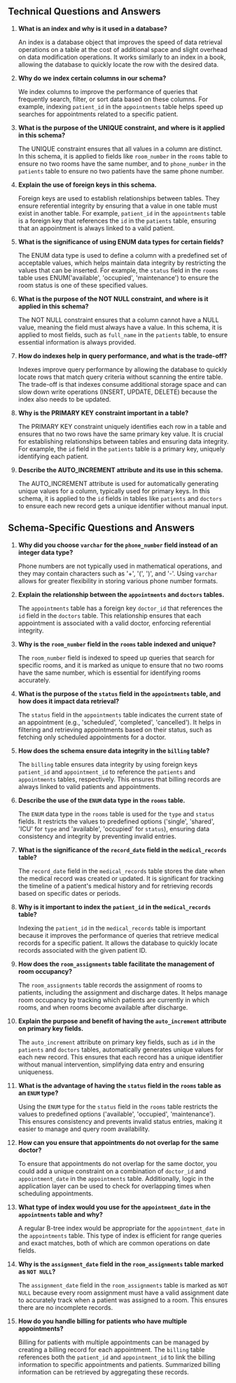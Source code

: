 ## Technical Questions and Answers

1. **What is an index and why is it used in a database?**

    An index is a database object that improves the speed of data retrieval operations on a table at the cost of additional space and slight overhead on data modification operations. It works similarly to an index in a book, allowing the database to quickly locate the row with the desired data.

2. **Why do we index certain columns in our schema?**

    We index columns to improve the performance of queries that frequently search, filter, or sort data based on these columns. For example, indexing `patient_id` in the `appointments` table helps speed up searches for appointments related to a specific patient.

3. **What is the purpose of the UNIQUE constraint, and where is it applied in this schema?**

    The UNIQUE constraint ensures that all values in a column are distinct. In this schema, it is applied to fields like `room_number` in the `rooms` table to ensure no two rooms have the same number, and to `phone_number` in the `patients` table to ensure no two patients have the same phone number.

4. **Explain the use of foreign keys in this schema.**

    Foreign keys are used to establish relationships between tables. They ensure referential integrity by ensuring that a value in one table must exist in another table. For example, `patient_id` in the `appointments` table is a foreign key that references the `id` in the `patients` table, ensuring that an appointment is always linked to a valid patient.

5. **What is the significance of using ENUM data types for certain fields?**

    The ENUM data type is used to define a column with a predefined set of acceptable values, which helps maintain data integrity by restricting the values that can be inserted. For example, the `status` field in the `rooms` table uses ENUM('available', 'occupied', 'maintenance') to ensure the room status is one of these specified values.

6. **What is the purpose of the NOT NULL constraint, and where is it applied in this schema?**

    The NOT NULL constraint ensures that a column cannot have a NULL value, meaning the field must always have a value. In this schema, it is applied to most fields, such as `full_name` in the `patients` table, to ensure essential information is always provided.

7. **How do indexes help in query performance, and what is the trade-off?**

    Indexes improve query performance by allowing the database to quickly locate rows that match query criteria without scanning the entire table. The trade-off is that indexes consume additional storage space and can slow down write operations (INSERT, UPDATE, DELETE) because the index also needs to be updated.

8. **Why is the PRIMARY KEY constraint important in a table?**

    The PRIMARY KEY constraint uniquely identifies each row in a table and ensures that no two rows have the same primary key value. It is crucial for establishing relationships between tables and ensuring data integrity. For example, the `id` field in the `patients` table is a primary key, uniquely identifying each patient.

9. **Describe the AUTO_INCREMENT attribute and its use in this schema.**

    The AUTO_INCREMENT attribute is used for automatically generating unique values for a column, typically used for primary keys. In this schema, it is applied to the `id` fields in tables like `patients` and `doctors` to ensure each new record gets a unique identifier without manual input.

## Schema-Specific Questions and Answers

1. **Why did you choose `varchar` for the `phone_number` field instead of an integer data type?**

    Phone numbers are not typically used in mathematical operations, and they may contain characters such as '+', '(', ')', and '-'. Using `varchar` allows for greater flexibility in storing various phone number formats.

2. **Explain the relationship between the `appointments` and `doctors` tables.**

    The `appointments` table has a foreign key `doctor_id` that references the `id` field in the `doctors` table. This relationship ensures that each appointment is associated with a valid doctor, enforcing referential integrity.

3. **Why is the `room_number` field in the `rooms` table indexed and unique?**

    The `room_number` field is indexed to speed up queries that search for specific rooms, and it is marked as unique to ensure that no two rooms have the same number, which is essential for identifying rooms accurately.

4. **What is the purpose of the `status` field in the `appointments` table, and how does it impact data retrieval?**

    The `status` field in the `appointments` table indicates the current state of an appointment (e.g., 'scheduled', 'completed', 'cancelled'). It helps in filtering and retrieving appointments based on their status, such as fetching only scheduled appointments for a doctor.

5. **How does the schema ensure data integrity in the `billing` table?**

    The `billing` table ensures data integrity by using foreign keys `patient_id` and `appointment_id` to reference the `patients` and `appointments` tables, respectively. This ensures that billing records are always linked to valid patients and appointments.

6. **Describe the use of the `ENUM` data type in the `rooms` table.**

    The `ENUM` data type in the `rooms` table is used for the `type` and `status` fields. It restricts the values to predefined options ('single', 'shared', 'ICU' for `type` and 'available', 'occupied' for `status`), ensuring data consistency and integrity by preventing invalid entries.

7. **What is the significance of the `record_date` field in the `medical_records` table?**

    The `record_date` field in the `medical_records` table stores the date when the medical record was created or updated. It is significant for tracking the timeline of a patient's medical history and for retrieving records based on specific dates or periods.

8. **Why is it important to index the `patient_id` in the `medical_records` table?**

    Indexing the `patient_id` in the `medical_records` table is important because it improves the performance of queries that retrieve medical records for a specific patient. It allows the database to quickly locate records associated with the given patient ID.

9. **How does the `room_assignments` table facilitate the management of room occupancy?**

    The `room_assignments` table records the assignment of rooms to patients, including the assignment and discharge dates. It helps manage room occupancy by tracking which patients are currently in which rooms, and when rooms become available after discharge.

10. **Explain the purpose and benefit of having the `auto_increment` attribute on primary key fields.**

    The `auto_increment` attribute on primary key fields, such as `id` in the `patients` and `doctors` tables, automatically generates unique values for each new record. This ensures that each record has a unique identifier without manual intervention, simplifying data entry and ensuring uniqueness.

11. **What is the advantage of having the `status` field in the `rooms` table as an `ENUM` type?**

    Using the `ENUM` type for the `status` field in the `rooms` table restricts the values to predefined options ('available', 'occupied', 'maintenance'). This ensures consistency and prevents invalid status entries, making it easier to manage and query room availability.

12. **How can you ensure that appointments do not overlap for the same doctor?**

    To ensure that appointments do not overlap for the same doctor, you could add a unique constraint on a combination of `doctor_id` and `appointment_date` in the `appointments` table. Additionally, logic in the application layer can be used to check for overlapping times when scheduling appointments.

13. **What type of index would you use for the `appointment_date` in the `appointments` table and why?**

    A regular B-tree index would be appropriate for the `appointment_date` in the `appointments` table. This type of index is efficient for range queries and exact matches, both of which are common operations on date fields.

14. **Why is the `assignment_date` field in the `room_assignments` table marked as `NOT NULL`?**

    The `assignment_date` field in the `room_assignments` table is marked as `NOT NULL` because every room assignment must have a valid assignment date to accurately track when a patient was assigned to a room. This ensures there are no incomplete records.

15. **How do you handle billing for patients who have multiple appointments?**

    Billing for patients with multiple appointments can be managed by creating a billing record for each appointment. The `billing` table references both the `patient_id` and `appointment_id` to link the billing information to specific appointments and patients. Summarized billing information can be retrieved by aggregating these records.
